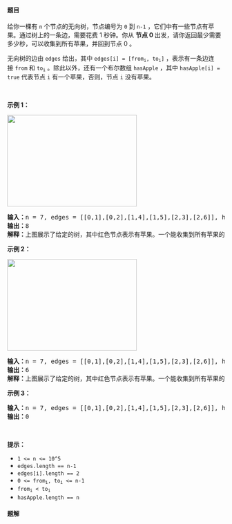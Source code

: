 #### 题目
<p>给你一棵有&nbsp;<code>n</code>&nbsp;个节点的无向树，节点编号为&nbsp;<code>0</code>&nbsp;到&nbsp;<code>n-1</code>&nbsp;，它们中有一些节点有苹果。通过树上的一条边，需要花费 1 秒钟。你从&nbsp;<strong>节点 0&nbsp;</strong>出发，请你返回最少需要多少秒，可以收集到所有苹果，并回到节点 0 。</p>

<p>无向树的边由&nbsp;<code>edges</code>&nbsp;给出，其中&nbsp;<code>edges[i] = [from<sub>i</sub>, to<sub>i</sub>]</code>&nbsp;，表示有一条边连接&nbsp;<code>from</code>&nbsp;和&nbsp;<code>to<sub>i</sub></code> 。除此以外，还有一个布尔数组&nbsp;<code>hasApple</code> ，其中&nbsp;<code>hasApple[i] = true</code>&nbsp;代表节点&nbsp;<code>i</code>&nbsp;有一个苹果，否则，节点&nbsp;<code>i</code>&nbsp;没有苹果。</p>

<p>&nbsp;</p>

<p><strong>示例 1：</strong></p>

<p><strong><img alt="" src="https://assets.leetcode-cn.com/aliyun-lc-upload/uploads/2020/05/10/min_time_collect_apple_1.png" style="height: 212px; width: 300px;"></strong></p>

<pre><strong>输入：</strong>n = 7, edges = [[0,1],[0,2],[1,4],[1,5],[2,3],[2,6]], hasApple = [false,false,true,false,true,true,false]
<strong>输出：</strong>8 
<strong>解释：</strong>上图展示了给定的树，其中红色节点表示有苹果。一个能收集到所有苹果的最优方案由绿色箭头表示。
</pre>

<p><strong>示例 2：</strong></p>

<p><strong><img alt="" src="https://assets.leetcode-cn.com/aliyun-lc-upload/uploads/2020/05/10/min_time_collect_apple_2.png" style="height: 212px; width: 300px;"></strong></p>

<pre><strong>输入：</strong>n = 7, edges = [[0,1],[0,2],[1,4],[1,5],[2,3],[2,6]], hasApple = [false,false,true,false,false,true,false]
<strong>输出：</strong>6
<strong>解释：</strong>上图展示了给定的树，其中红色节点表示有苹果。一个能收集到所有苹果的最优方案由绿色箭头表示。
</pre>

<p><strong>示例 3：</strong></p>

<pre><strong>输入：</strong>n = 7, edges = [[0,1],[0,2],[1,4],[1,5],[2,3],[2,6]], hasApple = [false,false,false,false,false,false,false]
<strong>输出：</strong>0
</pre>

<p>&nbsp;</p>

<p><strong>提示：</strong></p>

<ul>
	<li><code>1 &lt;= n &lt;= 10^5</code></li>
	<li><code>edges.length == n-1</code></li>
	<li><code>edges[i].length == 2</code></li>
	<li><code>0 &lt;= from<sub>i</sub>, to<sub>i</sub> &lt;= n-1</code></li>
	<li><code>from<sub>i</sub>&nbsp;&lt; to<sub>i</sub></code></li>
	<li><code>hasApple.length == n</code></li>
</ul>


 #### 题解